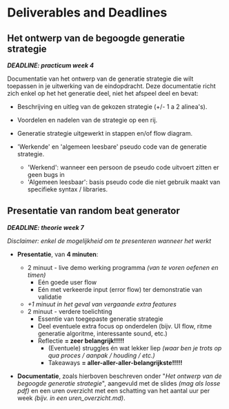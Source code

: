 # Deliverables and Deadlines


##  Het ontwerp van de begoogde generatie strategie
**_DEADLINE: practicum week 4_**

  Documentatie van het ontwerp van de generatie strategie die wilt toepassen in je uitwerking van de eindopdracht.  Deze documentatie richt zich enkel op het het generatie deel, niet het afspeel deel en bevat:

  - Beschrijving en uitleg van de gekozen strategie (+/- 1 a 2 alinea's).

  - Voordelen en nadelen van de strategie op een rij.

  - Generatie strategie uitgewerkt in stappen en/of flow diagram.

  - 'Werkende' en 'algemeen leesbare' pseudo code van de generatie strategie.
    - 'Werkend': wanneer een persoon de pseudo code uitvoert zitten er geen bugs in
    - 'Algemeen leesbaar': basis pseudo code die niet gebruik maakt van specifieke syntax / libraries.


##  Presentatie van random beat generator
**_DEADLINE: theorie week 7_**

_Disclaimer: enkel de mogelijkheid om te presenteren wanneer het werkt_

- **Presentatie**, van **4 minuten**:
  - 2 minuut - live demo werking programma
  _(van te voren oefenen en timen)_
    - Eén goede user flow
    - Eén met verkeerde input (error flow) ter demonstratie van validatie
  - _+1 minuut in het geval van vergaande extra features_
  - 2 minuut - verdere toelichting
    - Essentie van toegepaste generatie strategie
    - Deel eventuele extra focus op onderdelen (bijv. UI flow, ritme generatie algoritme, interessante sound, etc.)
    - Reflectie **= zeer belangrijk!!!!!**
      - (Eventuele) struggles én wat lekker liep _(waar ben je trots op qua proces / aanpak / houding / etc.)_
      - Takeaways **= aller-aller-aller-belangrijkste!!!!!**

- **Documentatie**, zoals hierboven beschreven onder "_Het ontwerp van de begoogde generatie strategie_", aangevuld met de slides _(mag als losse pdf)_ en een uren overzicht met een schatting van het aantal uur per week _(bijv. in een uren_overzicht.md)_.

